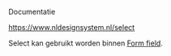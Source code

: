 Documentatie

https://www.nldesignsystem.nl/select

Select kan gebruikt worden binnen [Form field](https://www.nldesignsystem.nl/form-field).
